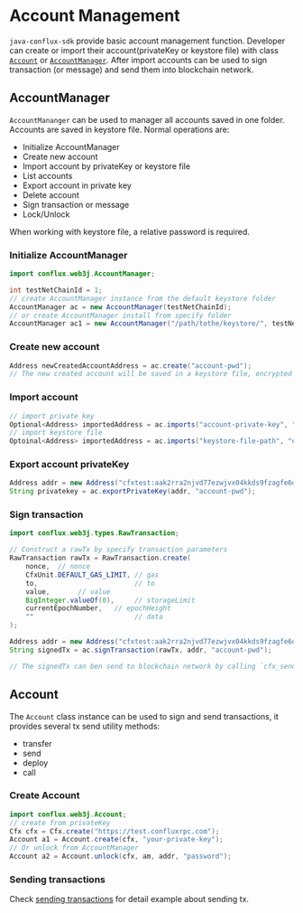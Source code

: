 # Account Management

`java-conflux-sdk` provide basic account management function. Developer can create or import their account(privateKey or keystore file) with class [`Account`](https://javadoc.io/doc/io.github.conflux-chain/conflux.web3j/latest/conflux/web3j/Account.html) or [`AccountManager`](https://javadoc.io/doc/io.github.conflux-chain/conflux.web3j/latest/conflux/web3j/AccountManager.html).
After import accounts can be used to sign transaction (or message) and send them into blockchain network.

## AccountManager

`AccountMananger` can be used to manager all accounts saved in one folder. Accounts are saved in keystore file.
Normal operations are:

* Initialize AccountManager
* Create new account
* Import account by privateKey or keystore file
* List accounts
* Export account in private key
* Delete account
* Sign transaction or message
* Lock/Unlock

When working with keystore file, a relative password is required.

### Initialize AccountManager

```java
import conflux.web3j.AccountManager;

int testNetChainId = 1;
// create AccountManager instance from the default keystore folder
AccountManager ac = new AccountManager(testNetChainId);
// or create AccountManager install from specify folder
AccountManager ac1 = new AccountManager("/path/tothe/keystore/", testNetChainId);
```

### Create new account

```java
Address newCreatedAccountAddress = ac.create("account-pwd");
// The new created account will be saved in a keystore file, encrypted by password
```

### Import account

```java
// import private key
Optional<Address> importedAddress = ac.imports("account-private-key", "new-pwd");
// import keystore file
Optoinal<Address> importedAddress = ac.imports("keystore-file-path", "origin-pwd", "new-pwd");
```

### Export account privateKey

```java
Address addr = new Address("cfxtest:aak2rra2njvd77ezwjvx04kkds9fzagfe6d5r8e957");
String privatekey = ac.exportPrivateKey(addr, "account-pwd");
```

### Sign transaction

```java
import conflux.web3j.types.RawTransaction;

// Construct a rawTx by specify transaction parameters
RawTransaction rawTx = RawTransaction.create(
    nonce,  // nonce
    CfxUnit.DEFAULT_GAS_LIMIT, // gas
    to,                        // to
    value,       // value
    BigInteger.valueOf(0),     // storageLimit
    currentEpochNumber,   // epochHeight
    ""                         // data
);

Address addr = new Address("cfxtest:aak2rra2njvd77ezwjvx04kkds9fzagfe6d5r8e957");
String signedTx = ac.signTransaction(rawTx, addr, "account-pwd");

// The signedTx can ben send to blockchain network by calling `cfx_sendRawTransaction` method
```

## Account

The `Account` class instance can be used to sign and send transactions, it provides several tx send utility methods: 

* transfer
* send
* deploy
* call

### Create Account

```java
import conflux.web3j.Account;
// create from privateKey
Cfx cfx = Cfx.create("https://test.confluxrpc.com");
Account a1 = Account.create(cfx, "your-private-key");
// Or unlock from AccountManager
Account a2 = Account.unlock(cfx, am, addr, "password");
```

### Sending transactions

Check [sending transactions](./sending-tx.md) for detail example about sending tx.